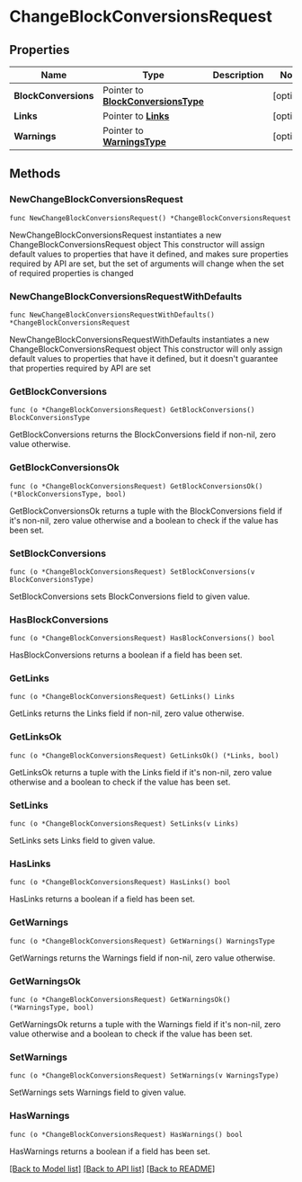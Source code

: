 # ChangeBlockConversionsRequest

## Properties

Name | Type | Description | Notes
------------ | ------------- | ------------- | -------------
**BlockConversions** | Pointer to [**BlockConversionsType**](BlockConversionsType.md) |  | [optional] 
**Links** | Pointer to [**Links**](Links.md) |  | [optional] 
**Warnings** | Pointer to [**WarningsType**](WarningsType.md) |  | [optional] 

## Methods

### NewChangeBlockConversionsRequest

`func NewChangeBlockConversionsRequest() *ChangeBlockConversionsRequest`

NewChangeBlockConversionsRequest instantiates a new ChangeBlockConversionsRequest object
This constructor will assign default values to properties that have it defined,
and makes sure properties required by API are set, but the set of arguments
will change when the set of required properties is changed

### NewChangeBlockConversionsRequestWithDefaults

`func NewChangeBlockConversionsRequestWithDefaults() *ChangeBlockConversionsRequest`

NewChangeBlockConversionsRequestWithDefaults instantiates a new ChangeBlockConversionsRequest object
This constructor will only assign default values to properties that have it defined,
but it doesn't guarantee that properties required by API are set

### GetBlockConversions

`func (o *ChangeBlockConversionsRequest) GetBlockConversions() BlockConversionsType`

GetBlockConversions returns the BlockConversions field if non-nil, zero value otherwise.

### GetBlockConversionsOk

`func (o *ChangeBlockConversionsRequest) GetBlockConversionsOk() (*BlockConversionsType, bool)`

GetBlockConversionsOk returns a tuple with the BlockConversions field if it's non-nil, zero value otherwise
and a boolean to check if the value has been set.

### SetBlockConversions

`func (o *ChangeBlockConversionsRequest) SetBlockConversions(v BlockConversionsType)`

SetBlockConversions sets BlockConversions field to given value.

### HasBlockConversions

`func (o *ChangeBlockConversionsRequest) HasBlockConversions() bool`

HasBlockConversions returns a boolean if a field has been set.

### GetLinks

`func (o *ChangeBlockConversionsRequest) GetLinks() Links`

GetLinks returns the Links field if non-nil, zero value otherwise.

### GetLinksOk

`func (o *ChangeBlockConversionsRequest) GetLinksOk() (*Links, bool)`

GetLinksOk returns a tuple with the Links field if it's non-nil, zero value otherwise
and a boolean to check if the value has been set.

### SetLinks

`func (o *ChangeBlockConversionsRequest) SetLinks(v Links)`

SetLinks sets Links field to given value.

### HasLinks

`func (o *ChangeBlockConversionsRequest) HasLinks() bool`

HasLinks returns a boolean if a field has been set.

### GetWarnings

`func (o *ChangeBlockConversionsRequest) GetWarnings() WarningsType`

GetWarnings returns the Warnings field if non-nil, zero value otherwise.

### GetWarningsOk

`func (o *ChangeBlockConversionsRequest) GetWarningsOk() (*WarningsType, bool)`

GetWarningsOk returns a tuple with the Warnings field if it's non-nil, zero value otherwise
and a boolean to check if the value has been set.

### SetWarnings

`func (o *ChangeBlockConversionsRequest) SetWarnings(v WarningsType)`

SetWarnings sets Warnings field to given value.

### HasWarnings

`func (o *ChangeBlockConversionsRequest) HasWarnings() bool`

HasWarnings returns a boolean if a field has been set.


[[Back to Model list]](../README.md#documentation-for-models) [[Back to API list]](../README.md#documentation-for-api-endpoints) [[Back to README]](../README.md)


